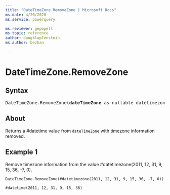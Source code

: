 ```yaml
---
title: "DateTimeZone.RemoveZone | Microsoft Docs"
ms.date: 4/20/2020
ms.service: powerquery

ms.reviewer: gepopell
ms.topic: reference
author: dougklopfenstein
ms.author: bezhan

---
```

# DateTimeZone.RemoveZone

## Syntax

<pre>
DateTimeZone.RemoveZone(<b>dateTimeZone</b> as nullable datetimezone) as nullable datetime
</pre>
  
## About  
Returns a #datetime value from `dateTimeZone` with timezone information removed.

## Example 1
Remove timezone information from the value #datetimezone(2011, 12, 31, 9, 15, 36, -7, 0).

```powerquery-m
DateTimeZone.RemoveZone(#datetimezone(2011, 12, 31, 9, 15, 36, -7, 0))
```

`#datetime(2011, 12, 31, 9, 15, 36)`

